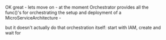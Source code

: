 OK great - lets move on - at the moment Orchestrator provides all the func()'s for orchestrating the setup and deployment of a MicroServiceArchitecture - 

but it doesn't actually do that orchestration itself: start with IAM, create and wait for